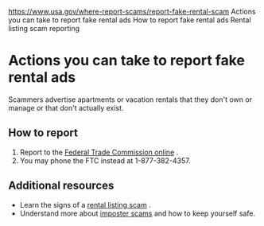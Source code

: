 

https://www.usa.gov/where-report-scams/report-fake-rental-scam
Actions you can take to report fake rental ads
How to report fake rental ads
Rental listing scam reporting

Actions you can take to report fake rental ads
==============================================

Scammers advertise apartments or vacation rentals that they don't own or manage or that don't actually exist.

**How to report**
-----------------

1. Report to the
   [Federal Trade Commission online](https://reportfraud.ftc.gov/?orgcode=USAGOV)
   .
2. You may phone the FTC instead at 1-877-382-4357.

**Additional resources**
------------------------

* Learn the signs of a
  [rental listing scam](https://consumer.ftc.gov/articles/rental-listing-scams)
  .
* Understand more about
  [imposter scams](https://consumer.gov/section/scams-identity-theft)
  and how to keep yourself safe.
